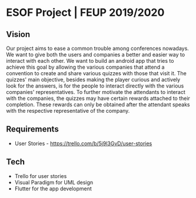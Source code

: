 # ESOF Project | FEUP 2019/2020

## Vision

Our project aims to ease a common trouble among conferences nowadays. We want to give both the users and companies a better and easier way to interact with each other. We want to build an android app that tries to achieve this goal by allowing the various companies that attend a convention to create and share various quizzes with those that visit it.
The quizzes' main objective, besides making the player curious and actively look for the answers, is for the people to interact directly with the various companies' representatives. To further motivate the attendants to interact with the companies, the quizzes may have certain rewards attached to their completion. These rewards can only be obtained after the attendant speaks with the respective representative of the company.

## Requirements

* User Stories - <https://trello.com/b/5j9l3GvD/user-stories>

## Tech

* Trello for user stories
* Visual Paradigm for UML design
* Flutter for the app development
